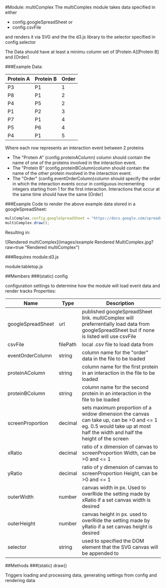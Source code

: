 #Module: multiComplex
The multiComplex module takes data specified in either 
* config.googleSpreadSheet or 
* config.csvFile 

and renders it via SVG and the the d3.js library to the selector specified in config.selector 

The Data should have at least a minimu column set of [Protein A][Protein B] and [Order]

###Example Data:

| Protein A |	Protein B |	Order |
| --- | --- | --- |
| P3 | P1 | 1 |
| P8 | P1 | 2 |
| P4 | P5 | 2 |
| P1 | P2 | 3 |
| P7 | P1 | 4 |
| P5 | P6 | 4 |
| P4 | P1 | 5 |

Where each row represents an interaction event between 2 proteins
* The "Protein A" (config.proteinAColumn) column should contain the name of one of the proteins involved in the interaction event.
* The "Protein B" (config.proteinBColumn)column should contain the name of the other protein involved in the interaction event.
* The "Order" (config.eventOrderColumn)column should specify the order in which the interaction events occur in contiguous incrementing integers starting from 1 for the first interaction. Interactions that occur at the same time should have the same [Order]

###Example Code to render the above example data stored in a googleSpreadSheet:
```javascript
muliComplex.config.googleSpreadSheet = "https://docs.google.com/spreadsheets/d/19A5QR04V1OUSPTjl4VgycQcgCi02EFEoNAVikcFUfIs/pubhtml";
multiComplex.draw();
```
Resulting in:

![Rendered multiComplex](images/example Rendered MultiComplex.jpg?raw=true "Rendered multiComplex")

###Requires
module:d3.js

module:tabletop.js

##Members
###(static) config

configuration settings to determine how the module will load event data and render tracks
Properties:

| Name	|Type	| Description |
| --- | --- | --- |
| googleSpreadSheet	| url	| published googleSpreadSheet link. multiComplex will preferrentially load data from googleSpreadSheet but if none is listed will use csvFile |
| csvFile	| filePath	| local .csv file to load data from |
| eventOrderColumn	| string	|column name for the "order" data in the file to be loaded |
| proteinAColumn	| string	|column name for the first protein in an interaction in the file to be loaded |
| proteinBColumn	| string	|column name for the second protein in an interaction in the file to be loaded |
| screenProportion | decimal | sets maximum proportion of a widow dimension the canvas can take up, can be >0 and <= 1 eg. 0.5 would take up at most half the width and half the height of the screen |
| xRatio	| decimal	| ratio of x dimension of canvas to screenProportion Width, can be >0 and <= 1 |
| yRatio	| decimal	| ratio of y dimension of canvas to screenProportion Height, can be >0 and <= 1 |
| outerWidth	| number	| canvas width in px. Used to overRide the setting made by xRatio if a set canvas width is desired |
| outerHeight	| number	| canvas height in px. used to overRide the setting made by yRatio if a set canvas height is desired |
| selector	| string	| used to specified the DOM element that the SVG canvas will be appended to |


##Methods
###(static) draw()

Triggers loading and processing data, generating settings from config and rendering data
